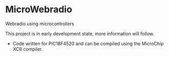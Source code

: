 # MicroWebradio
Webradio using microcontrollers

This project is in early development state, more information will follow.

* Code written for PIC18F4520 and can be compiled using the MicroChip XC8 compiler. 
